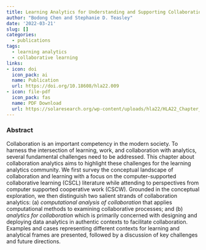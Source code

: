 ```yaml
---
title: Learning Analytics for Understanding and Supporting Collaboration
author: "Bodong Chen and Stephanie D. Teasley"
date: '2022-03-21'
slug: []
categories:
  - publications
tags:
  - learning analytics
  - collaborative learning
links:
- icon: doi
  icon_pack: ai
  name: Publication
  url: https://doi.org/10.18608/hla22.009
- icon: file-pdf
  icon_pack: fas
  name: PDF Download
  url: https://solaresearch.org/wp-content/uploads/hla22/HLA22_Chapter_9_Chen.pdf
---
```


### Abstract

Collaboration is an important competency in the modern society. To harness the intersection of learning, work, and collaboration with analytics, several fundamental challenges need to be addressed. This chapter about collaboration analytics aims to highlight these challenges for the learning analytics community. We first survey the conceptual landscape of collaboration and learning with a focus on the computer-supported collaborative learning (CSCL) literature while attending to perspectives from computer supported cooperative work (CSCW). Grounded in the conceptual exploration, we then distinguish two salient strands of collaboration analytics: (a) *computational analysis of collaboration* that applies computational methods to examining collaborative processes; and (b) *analytics for collaboration* which is primarily concerned with designing and deploying data analytics in authentic contexts to facilitate collaboration. Examples and cases representing different contexts for learning and analytical frames are presented, followed by a discussion of key challenges and future directions.

